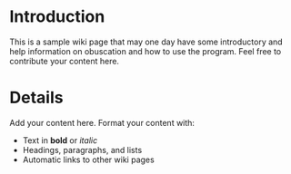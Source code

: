 # Introduction #

This is a sample wiki page that may one day have some introductory and help information on obuscation and how to use the program. Feel free to contribute your content here.

# Details #

Add your content here.  Format your content with:
  * Text in **bold** or _italic_
  * Headings, paragraphs, and lists
  * Automatic links to other wiki pages
